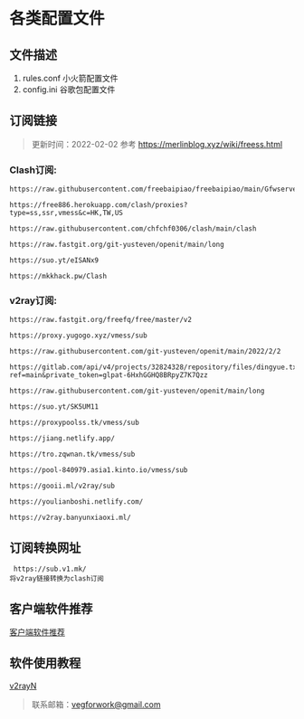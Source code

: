 # 各类配置文件

## 文件描述
1. rules.conf   小火箭配置文件
2. config.ini   谷歌包配置文件

## 订阅链接
> 更新时间：2022-02-02
> 参考 https://merlinblog.xyz/wiki/freess.html
### Clash订阅:
    https://raw.githubusercontent.com/freebaipiao/freebaipiao/main/GfwserveClash.yaml
    
    https://free886.herokuapp.com/clash/proxies?type=ss,ssr,vmess&c=HK,TW,US
    
    https://raw.githubusercontent.com/chfchf0306/clash/main/clash

    https://raw.fastgit.org/git-yusteven/openit/main/long

    https://suo.yt/eISANx9

    https://mkkhack.pw/Clash

### v2ray订阅:
    https://raw.fastgit.org/freefq/free/master/v2
    
    https://proxy.yugogo.xyz/vmess/sub
    
    https://raw.githubusercontent.com/git-yusteven/openit/main/2022/2/2

    https://gitlab.com/api/v4/projects/32824328/repository/files/dingyue.txt/raw?ref=main&private_token=glpat-6HxhGGHQ8BRpyZ7K7Qzz

    https://raw.githubusercontent.com/git-yusteven/openit/main/long

    https://suo.yt/SK5UM11

    https://proxypoolss.tk/vmess/sub

    https://jiang.netlify.app/

    https://tro.zqwnan.tk/vmess/sub

    https://pool-840979.asia1.kinto.io/vmess/sub

    https://gooii.ml/v2ray/sub

    https://youlianboshi.netlify.com/
    
    https://v2ray.banyunxiaoxi.ml/

## 订阅转换网址
     https://sub.v1.mk/
    将v2ray链接转换为clash订阅


## 客户端软件推荐
[客户端软件推荐](./AppGo.md)

## 软件使用教程
   [v2rayN](https://www.youtube.com/watch?v=pWpP1mrhL7w)

> 联系邮箱：vegforwork@gmail.com
